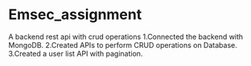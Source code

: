 # Emsec_assignment
A backend rest api with crud operations
1.Connected the backend with MongoDB.
2.Created APIs to perform CRUD operations on Database.
3.Created a user list API with pagination.
